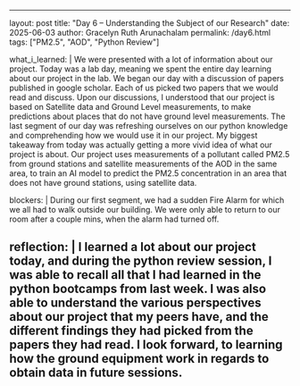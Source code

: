 ---
layout: post
title: "Day 6 – Understanding the Subject of our Research"
date: 2025-06-03
author: Gracelyn Ruth Arunachalam
permalink: /day6.html
tags: ["PM2.5", "AOD", "Python Review"]

what_i_learned: |
  We were presented with a lot of information about our project. Today was a lab day, meaning we spent the entire day learning about our project in the lab. We began our day with a discussion of papers published in google scholar. Each of us picked two papers that we would read and discuss. Upon our discussions, I understood that our project is based on Satellite data and Ground Level measurements, to make predictions about places that do not have ground level measurements. The last segment of our day was refreshing ourselves on our python knowledge and comprehending how we would use it in our project. My biggest takeaway from today was actually getting a more vivid idea of what our project is about. Our project uses measurements of a pollutant called PM2.5 from ground stations and satellite measurements of the AOD in the same area, to train an AI model to predict the PM2.5 concentration in an area that does not have ground stations, using satellite data.
 
blockers: |
  During our first segment, we had a sudden Fire Alarm for which we all had to walk outside our building. We were only able to return to our room after a couple mins, when the alarm had turned off.

reflection: |
   I learned a lot about our project today, and during the python review session, I was able to recall all that I had learned in the python bootcamps from last week. I was also able to understand the various perspectives about our project that my peers have, and the different findings they had picked from the papers they had read. I look forward, to learning how the ground equipment work in regards to obtain data in future sessions.
 ---
